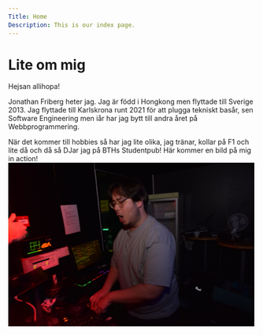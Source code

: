 ```yaml
---
Title: Home
Description: This is our index page.
---
```


Lite om mig
==========================

Hejsan allihopa!

Jonathan Friberg heter jag. Jag är född i Hongkong men flyttade till Sverige 2013. Jag flyttade till Karlskrona runt 2021 för att plugga tekniskt basår, sen Software Engineering men iår har jag bytt till andra året på Webbprogrammering.

När det kommer till hobbies så har jag lite olika, jag tränar, kollar på F1 och lite då och då så DJar jag på BTHs Studentpub! Här kommer en bild på mig in action!
<img src="/assets/img/me.jpg" alt="A photo of me" style="width: 500px; height: auto;">
